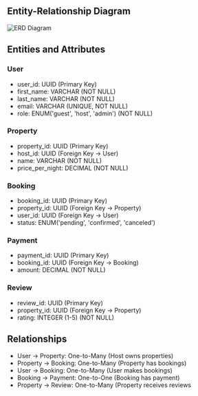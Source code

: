 ## Entity-Relationship Diagram
![ERD Diagram](./images/erd.png)

## Entities and Attributes

### User
- user_id: UUID (Primary Key)
- first_name: VARCHAR (NOT NULL)
- last_name: VARCHAR (NOT NULL)
- email: VARCHAR (UNIQUE, NOT NULL)
- role: ENUM('guest', 'host', 'admin') (NOT NULL)

### Property
- property_id: UUID (Primary Key)
- host_id: UUID (Foreign Key → User)
- name: VARCHAR (NOT NULL)
- price_per_night: DECIMAL (NOT NULL)

### Booking
- booking_id: UUID (Primary Key)
- property_id: UUID (Foreign Key → Property)
- user_id: UUID (Foreign Key → User)
- status: ENUM('pending', 'confirmed', 'canceled')

### Payment
- payment_id: UUID (Primary Key)
- booking_id: UUID (Foreign Key → Booking)
- amount: DECIMAL (NOT NULL)

### Review
- review_id: UUID (Primary Key)
- property_id: UUID (Foreign Key → Property)
- rating: INTEGER (1-5) (NOT NULL)

## Relationships
- User → Property: One-to-Many (Host owns properties)
- Property → Booking: One-to-Many (Property has bookings)
- User → Booking: One-to-Many (User makes bookings)
- Booking → Payment: One-to-One (Booking has payment)
- Property → Review: One-to-Many (Property receives reviews
